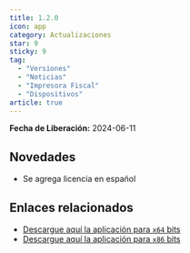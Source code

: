 ```yaml
---
title: 1.2.0
icon: app
category: Actualizaciones
star: 9
sticky: 9
tag:
  - "Versiones"
  - "Noticias"
  - "Impresora Fiscal"
  - "Dispositivos"
article: true
---
```


**Fecha de Liberación:** 2024-06-11

## Novedades

- Se agrega licencia en español

## Enlaces relacionados

- [Descargue aquí la aplicación para `x64` bits](https://ams3.digitaloceanspaces.com/erpya/public/downloads/ERP-App-Service-1.2.0-win-x64.exe)
- [Descargue aquí la aplicación para `x86` bits](https://ams3.digitaloceanspaces.com/erpya/public/downloads/ERP-App-Service-1.2.0-win-x86.exe)
